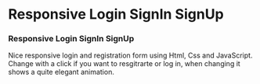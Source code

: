 # Responsive Login SignIn SignUp

### Responsive Login SignIn SignUp
Nice responsive login and registration form using Html, Css and JavaScript. Change with a click if you want to resgitrarte or log in, when changing it shows a quite elegant animation.



